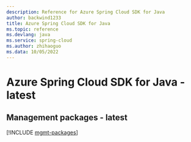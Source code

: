 ```yaml
---
description: Reference for Azure Spring Cloud SDK for Java
author: backwind1233
title: Azure Spring Cloud SDK for Java
ms.topic: reference
ms.devlang: java
ms.service: spring-cloud
ms.author: zhihaoguo
ms.data: 10/05/2022
---
```

# Azure Spring Cloud SDK for Java - latest

## Management packages - latest
[!INCLUDE [mgmt-packages](spring-cloud-mgmt-index.md)]